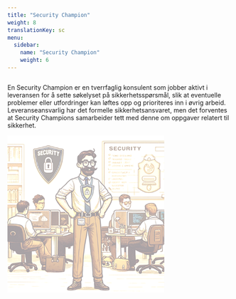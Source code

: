 ```yaml
---
title: "Security Champion"
weight: 8
translationKey: sc
menu:
  sidebar:
    name: "Security Champion"
    weight: 6
---
```

<div class="row category-into">
    <div class="column">
        <p> 
            En Security Champion er en tverrfaglig konsulent som jobber aktivt i leveransen for å sette søkelyset på sikkerhetsspørsmål, slik at eventuelle problemer eller utfordringer kan løftes opp og prioriteres inn i øvrig arbeid. Leveranseansvarlig har det formelle sikkerhetsansvaret, men det forventes at Security Champions samarbeider tett med denne om oppgaver relatert til sikkerhet. 
        </p>
    </div>
    <div class="column">
        <img src="./p_sc.png" width="70%" />
    </div>
</div>

